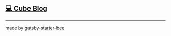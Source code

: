 ## [💻 Cube Blog](https://github.com/cube-00y/cube-00y.github.io)

---

made by [gatsby-starter-bee](https://www.gatsbyjs.com/starters/JaeYeopHan/gatsby-starter-bee/)
